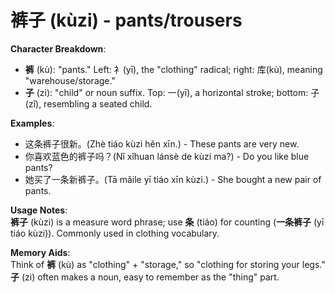 # **裤子 (kùzi) - pants/trousers**

**Character Breakdown**:  
- **裤** (kù): "pants." Left: 衤(yī), the "clothing" radical; right: 库(kù), meaning "warehouse/storage."  
- **子** (zi): "child" or noun suffix. Top: 一(yī), a horizontal stroke; bottom: 子(zǐ), resembling a seated child.

**Examples**:  
- 这条裤子很新。(Zhè tiáo kùzi hěn xīn.) - These pants are very new.  
- 你喜欢蓝色的裤子吗？(Nǐ xǐhuan lánsè de kùzi ma?) - Do you like blue pants?  
- 她买了一条新裤子。(Tā mǎile yī tiáo xīn kùzi.) - She bought a new pair of pants.

**Usage Notes**:  
**裤子** (kùzi) is a measure word phrase; use **条** (tiáo) for counting (**一条裤子** (yī tiáo kùzi)). Commonly used in clothing vocabulary.

**Memory Aids**:  
Think of **裤** (kù) as "clothing" + "storage," so "clothing for storing your legs."  
**子** (zi) often makes a noun, easy to remember as the "thing" part.